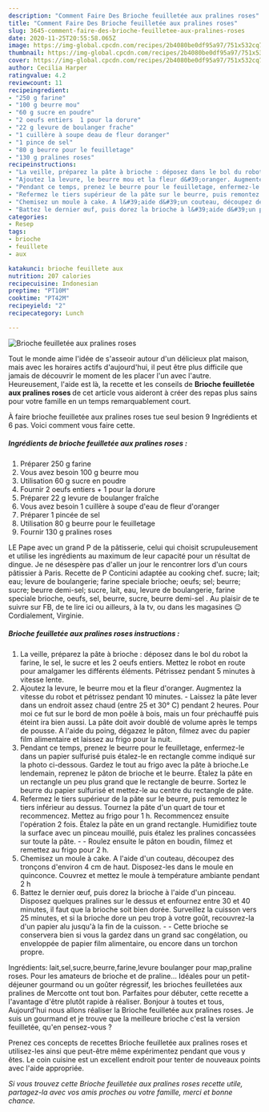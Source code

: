 ```yaml
---
description: "Comment Faire Des Brioche feuilletée aux pralines roses"
title: "Comment Faire Des Brioche feuilletée aux pralines roses"
slug: 3645-comment-faire-des-brioche-feuilletee-aux-pralines-roses
date: 2020-11-25T20:55:58.065Z
image: https://img-global.cpcdn.com/recipes/2b4080be0df95a97/751x532cq70/brioche-feuilletee-aux-pralines-roses-photo-principale-de-la-recette.jpg
thumbnail: https://img-global.cpcdn.com/recipes/2b4080be0df95a97/751x532cq70/brioche-feuilletee-aux-pralines-roses-photo-principale-de-la-recette.jpg
cover: https://img-global.cpcdn.com/recipes/2b4080be0df95a97/751x532cq70/brioche-feuilletee-aux-pralines-roses-photo-principale-de-la-recette.jpg
author: Cecilia Harper
ratingvalue: 4.2
reviewcount: 11
recipeingredient:
- "250 g farine"
- "100 g beurre mou"
- "60 g sucre en poudre"
- "2 oeufs entiers  1 pour la dorure"
- "22 g levure de boulanger frache"
- "1 cuillère à soupe deau de fleur doranger"
- "1 pince de sel"
- "80 g beurre pour le feuilletage"
- "130 g pralines roses"
recipeinstructions:
- "La veille, préparez la pâte à brioche : déposez dans le bol du robot la farine, le sel, le sucre et les 2 oeufs entiers. Mettez le robot en route pour amalgamer les différents éléments. Pétrissez pendant 5 minutes à vitesse lente."
- "Ajoutez la levure, le beurre mou et la fleur d&#39;oranger. Augmentez la vitesse du robot et pétrissez pendant 10 minutes. Laissez la pâte lever dans un endroit assez chaud (entre 25 et 30° C) pendant 2 heures. Pour moi ce fut sur le bord de mon poêle à bois, mais un four préchauffé puis éteint ira bien aussi. La pâte doit avoir doublé de volume après le temps de pousse. A l&#39;aide du poing, dégazez le pâton, filmez avec du papier film alimentaire et laissez au frigo pour la nuit."
- "Pendant ce temps, prenez le beurre pour le feuilletage, enfermez-le dans un papier sulfurisé puis étalez-le en rectangle comme indiqué sur la photo ci-dessous. Gardez le tout au frigo avec la pâte à brioche.Le lendemain, reprenez le pâton de brioche et le beurre. Étalez la pâte en un rectangle un peu plus grand que le rectangle de beurre. Sortez le beurre du papier sulfurisé et mettez-le au centre du rectangle de pâte."
- "Refermez le tiers supérieur de la pâte sur le beurre, puis remontez le tiers inférieur au dessus. Tournez la pâte d&#39;un quart de tour et recommencez. Mettez au frigo pour 1 h. Recommencez ensuite l&#39;opération 2 fois. Étalez la pâte en un grand rectangle. Humidifiez toute la surface avec un pinceau mouillé, puis étalez les pralines concassées sur toute la pâte.  Roulez ensuite le pâton en boudin, filmez et remettez au frigo pour 2 h."
- "Chemisez un moule à cake. A l&#39;aide d&#39;un couteau, découpez des tronçons d&#39;environ 4 cm de haut. Disposez-les dans le moule en quinconce. Couvrez et mettez le moule à température ambiante pendant 2 h"
- "Battez le dernier œuf, puis dorez la brioche à l&#39;aide d&#39;un pinceau. Disposez quelques pralines sur le dessus et enfournez entre 30 et 40 minutes, il faut que la brioche soit bien dorée. Surveillez la cuisson vers 25 minutes, et si la brioche dore un peu trop à votre goût, recouvrez-la d&#39;un papier alu jusqu&#39;à la fin de la cuisson.  Cette brioche se conservera bien si vous la gardez dans un grand sac congélation, ou enveloppée de papier film alimentaire, ou encore dans un torchon propre."
categories:
- Resep
tags:
- brioche
- feuillete
- aux

katakunci: brioche feuillete aux 
nutrition: 207 calories
recipecuisine: Indonesian
preptime: "PT10M"
cooktime: "PT42M"
recipeyield: "2"
recipecategory: Lunch

---
```



![Brioche feuilletée aux pralines roses](https://img-global.cpcdn.com/recipes/2b4080be0df95a97/751x532cq70/brioche-feuilletee-aux-pralines-roses-photo-principale-de-la-recette.jpg)

Tout le monde aime l'idée de s'asseoir autour d'un délicieux plat maison, mais avec les horaires actifs d'aujourd'hui, il peut être plus difficile que jamais de découvrir le moment de les placer l'un avec l'autre. Heureusement, l'aide est là, la recette et les conseils de <strong> Brioche feuilletée aux pralines roses </strong> de cet article vous aideront à créer des repas plus sains pour votre famille en un temps remarquablement court.

<!--inarticleads1-->

À faire brioche feuilletée aux pralines roses tue seul besion 9 Ingrédients et 6 pas. Voici comment vous faire cette.

##### Ingrédients de brioche feuilletée aux pralines roses :

1. Préparer 250 g farine
1. Vous avez besoin 100 g beurre mou
1. Utilisation 60 g sucre en poudre
1. Fournir 2 oeufs entiers + 1 pour la dorure
1. Préparer 22 g levure de boulanger fraîche
1. Vous avez besoin 1 cuillère à soupe d&#39;eau de fleur d&#39;oranger
1. Préparer 1 pincée de sel
1. Utilisation 80 g beurre pour le feuilletage
1. Fournir 130 g pralines roses


LE Pape avec un grand P de la pâtisserie, celui qui choisit scrupuleusement et utilise les ingrédients au maximum de leur capacité pour un résultat de dingue. Je ne désespère pas d&#39;aller un jour le rencontrer lors d&#39;un cours pâtissier à Paris. Recette de P Conticini adaptée au cooking chef. sucre; lait; eau; levure de boulangerie; farine speciale brioche; oeufs; sel; beurre; sucre; beurre demi-sel; sucre, lait, eau, levure de boulangerie, farine speciale brioche, oeufs, sel, beurre, sucre, beurre demi-sel . Au plaisir de te suivre sur FB, de te lire ici ou ailleurs, à la tv, ou dans les magasines 😉 Cordialement, Virginie. 

<!--inarticleads2-->

##### Brioche feuilletée aux pralines roses instructions :

1. La veille, préparez la pâte à brioche : déposez dans le bol du robot la farine, le sel, le sucre et les 2 oeufs entiers. Mettez le robot en route pour amalgamer les différents éléments. Pétrissez pendant 5 minutes à vitesse lente.
1. Ajoutez la levure, le beurre mou et la fleur d&#39;oranger. Augmentez la vitesse du robot et pétrissez pendant 10 minutes. - Laissez la pâte lever dans un endroit assez chaud (entre 25 et 30° C) pendant 2 heures. Pour moi ce fut sur le bord de mon poêle à bois, mais un four préchauffé puis éteint ira bien aussi. La pâte doit avoir doublé de volume après le temps de pousse. A l&#39;aide du poing, dégazez le pâton, filmez avec du papier film alimentaire et laissez au frigo pour la nuit.
1. Pendant ce temps, prenez le beurre pour le feuilletage, enfermez-le dans un papier sulfurisé puis étalez-le en rectangle comme indiqué sur la photo ci-dessous. Gardez le tout au frigo avec la pâte à brioche.Le lendemain, reprenez le pâton de brioche et le beurre. Étalez la pâte en un rectangle un peu plus grand que le rectangle de beurre. Sortez le beurre du papier sulfurisé et mettez-le au centre du rectangle de pâte.
1. Refermez le tiers supérieur de la pâte sur le beurre, puis remontez le tiers inférieur au dessus. Tournez la pâte d&#39;un quart de tour et recommencez. Mettez au frigo pour 1 h. Recommencez ensuite l&#39;opération 2 fois. Étalez la pâte en un grand rectangle. Humidifiez toute la surface avec un pinceau mouillé, puis étalez les pralines concassées sur toute la pâte. -  - Roulez ensuite le pâton en boudin, filmez et remettez au frigo pour 2 h.
1. Chemisez un moule à cake. A l&#39;aide d&#39;un couteau, découpez des tronçons d&#39;environ 4 cm de haut. Disposez-les dans le moule en quinconce. Couvrez et mettez le moule à température ambiante pendant 2 h
1. Battez le dernier œuf, puis dorez la brioche à l&#39;aide d&#39;un pinceau. Disposez quelques pralines sur le dessus et enfournez entre 30 et 40 minutes, il faut que la brioche soit bien dorée. Surveillez la cuisson vers 25 minutes, et si la brioche dore un peu trop à votre goût, recouvrez-la d&#39;un papier alu jusqu&#39;à la fin de la cuisson. -  - Cette brioche se conservera bien si vous la gardez dans un grand sac congélation, ou enveloppée de papier film alimentaire, ou encore dans un torchon propre.


Ingrédients: lait,sel,sucre,beurre,farine,levure boulanger pour map,praline roses. Pour les amateurs de brioche et de praline… Idéales pour un petit-déjeuner gourmand ou un goûter régressif, les brioches feuilletées aux pralines de Mercotte ont tout bon. Parfaites pour débuter, cette recette a l&#39;avantage d&#39;être plutôt rapide à réaliser. Bonjour à toutes et tous, Aujourd&#39;hui nous allons réaliser la Brioche feuilletée aux pralines roses. Je suis un gourmand et je trouve que la meilleure brioche c&#39;est la version feuilletée, qu&#39;en pensez-vous ? 

<!--inarticleads1-->

<p>
Prenez ces concepts de recettes Brioche feuilletée aux pralines roses et utilisez-les ainsi que peut-être même expérimentez pendant que vous y êtes. Le coin cuisine est un excellent endroit pour tenter de nouveaux points avec l'aide appropriée.
</p>

<p>
<i>Si vous trouvez cette Brioche feuilletée aux pralines roses recette utile, partagez-la avec vos amis proches ou votre famille, merci et bonne chance.</i>
</p>
